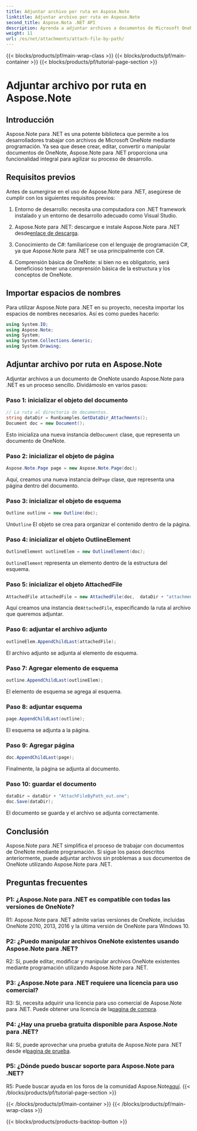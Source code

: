 ```yaml
---
title: Adjuntar archivo por ruta en Aspose.Note
linktitle: Adjuntar archivo por ruta en Aspose.Note
second_title: Aspose.Nota .NET API
description: Aprenda a adjuntar archivos a documentos de Microsoft OneNote mediante programación utilizando Aspose.Note para .NET. Simplifique su proceso de desarrollo con este completo tutorial.
weight: 11
url: /es/net/attachments/attach-file-by-path/
---
```


{{< blocks/products/pf/main-wrap-class >}}
{{< blocks/products/pf/main-container >}}
{{< blocks/products/pf/tutorial-page-section >}}

# Adjuntar archivo por ruta en Aspose.Note

## Introducción

Aspose.Note para .NET es una potente biblioteca que permite a los desarrolladores trabajar con archivos de Microsoft OneNote mediante programación. Ya sea que desee crear, editar, convertir o manipular documentos de OneNote, Aspose.Note para .NET proporciona una funcionalidad integral para agilizar su proceso de desarrollo.

## Requisitos previos

Antes de sumergirse en el uso de Aspose.Note para .NET, asegúrese de cumplir con los siguientes requisitos previos:

1. Entorno de desarrollo: necesita una computadora con .NET framework instalado y un entorno de desarrollo adecuado como Visual Studio.

2.  Aspose.Note para .NET: descargue e instale Aspose.Note para .NET desde[enlace de descarga](https://releases.aspose.com/note/net/).

3. Conocimiento de C#: familiarícese con el lenguaje de programación C#, ya que Aspose.Note para .NET se usa principalmente con C#.

4. Comprensión básica de OneNote: si bien no es obligatorio, será beneficioso tener una comprensión básica de la estructura y los conceptos de OneNote.

## Importar espacios de nombres

Para utilizar Aspose.Note para .NET en su proyecto, necesita importar los espacios de nombres necesarios. Así es como puedes hacerlo:

```csharp
using System.IO;
using Aspose.Note;
using System;
using System.Collections.Generic;
using System.Drawing;
```

## Adjuntar archivo por ruta en Aspose.Note

Adjuntar archivos a un documento de OneNote usando Aspose.Note para .NET es un proceso sencillo. Dividámoslo en varios pasos:

### Paso 1: inicializar el objeto del documento

```csharp
// La ruta al directorio de documentos.
string dataDir = RunExamples.GetDataDir_Attachments();
Document doc = new Document();
```

 Esto inicializa una nueva instancia del`Document` clase, que representa un documento de OneNote.

### Paso 2: inicializar el objeto de página

```csharp
Aspose.Note.Page page = new Aspose.Note.Page(doc);
```

 Aquí, creamos una nueva instancia del`Page` clase, que representa una página dentro del documento.

### Paso 3: inicializar el objeto de esquema

```csharp
Outline outline = new Outline(doc);
```

 Un`Outline` El objeto se crea para organizar el contenido dentro de la página.

### Paso 4: inicializar el objeto OutlineElement

```csharp
OutlineElement outlineElem = new OutlineElement(doc);
```

`OutlineElement` representa un elemento dentro de la estructura del esquema.

### Paso 5: inicializar el objeto AttachedFile

```csharp
AttachedFile attachedFile = new AttachedFile(doc,  dataDir + "attachment.txt");
```

 Aquí creamos una instancia de`AttachedFile`, especificando la ruta al archivo que queremos adjuntar.

### Paso 6: adjuntar el archivo adjunto

```csharp
outlineElem.AppendChildLast(attachedFile);
```

El archivo adjunto se adjunta al elemento de esquema.

### Paso 7: Agregar elemento de esquema

```csharp
outline.AppendChildLast(outlineElem);
```

El elemento de esquema se agrega al esquema.

### Paso 8: adjuntar esquema

```csharp
page.AppendChildLast(outline);
```

El esquema se adjunta a la página.

### Paso 9: Agregar página

```csharp
doc.AppendChildLast(page);
```

Finalmente, la página se adjunta al documento.

### Paso 10: guardar el documento

```csharp
dataDir = dataDir + "AttachFileByPath_out.one";
doc.Save(dataDir);
```

El documento se guarda y el archivo se adjunta correctamente.

## Conclusión

Aspose.Note para .NET simplifica el proceso de trabajar con documentos de OneNote mediante programación. Si sigue los pasos descritos anteriormente, puede adjuntar archivos sin problemas a sus documentos de OneNote utilizando Aspose.Note para .NET.

## Preguntas frecuentes

### P1: ¿Aspose.Note para .NET es compatible con todas las versiones de OneNote?

R1: Aspose.Note para .NET admite varias versiones de OneNote, incluidas OneNote 2010, 2013, 2016 y la última versión de OneNote para Windows 10.

### P2: ¿Puedo manipular archivos OneNote existentes usando Aspose.Note para .NET?

R2: Sí, puede editar, modificar y manipular archivos OneNote existentes mediante programación utilizando Aspose.Note para .NET.

### P3: ¿Aspose.Note para .NET requiere una licencia para uso comercial?

R3: Sí, necesita adquirir una licencia para uso comercial de Aspose.Note para .NET. Puede obtener una licencia de la[pagina de compra](https://purchase.aspose.com/buy).

### P4: ¿Hay una prueba gratuita disponible para Aspose.Note para .NET?

 R4: Sí, puede aprovechar una prueba gratuita de Aspose.Note para .NET desde el[pagina de prueba](https://releases.aspose.com/).

### P5: ¿Dónde puedo buscar soporte para Aspose.Note para .NET?

 R5: Puede buscar ayuda en los foros de la comunidad Aspose.Note[aquí](https://forum.aspose.com/c/note/28).
{{< /blocks/products/pf/tutorial-page-section >}}

{{< /blocks/products/pf/main-container >}}
{{< /blocks/products/pf/main-wrap-class >}}

{{< blocks/products/products-backtop-button >}}
